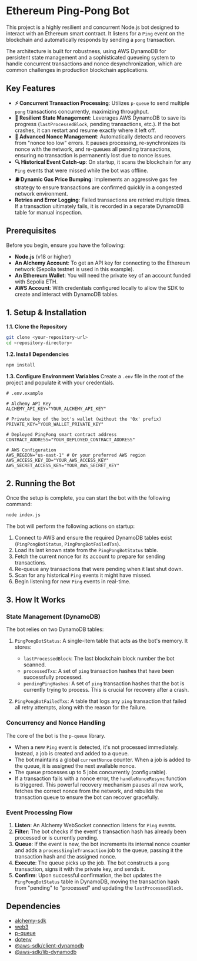 # Ethereum Ping-Pong Bot

This project is a highly resilient and concurrent Node.js bot designed to interact with an Ethereum smart contract. It listens for a `Ping` event on the blockchain and automatically responds by sending a `pong` transaction.

The architecture is built for robustness, using AWS DynamoDB for persistent state management and a sophisticated queueing system to handle concurrent transactions and nonce desynchronization, which are common challenges in production blockchain applications.

## Key Features

* **⚡ Concurrent Transaction Processing**: Utilizes `p-queue` to send multiple `pong` transactions concurrently, maximizing throughput.
* **💾 Resilient State Management**: Leverages AWS DynamoDB to save its progress (`lastProcessedBlock`, pending transactions, etc.). If the bot crashes, it can restart and resume exactly where it left off.
* **🔄 Advanced Nonce Management**: Automatically detects and recovers from "nonce too low" errors. It pauses processing, re-synchronizes its nonce with the network, and re-queues all pending transactions, ensuring no transaction is permanently lost due to nonce issues.
* **🔍 Historical Event Catch-up**: On startup, it scans the blockchain for any `Ping` events that were missed while the bot was offline.
* **⛽ Dynamic Gas Price Bumping**: Implements an aggressive gas fee strategy to ensure transactions are confirmed quickly in a congested network environment.
* **Retries and Error Logging**: Failed transactions are retried multiple times. If a transaction ultimately fails, it is recorded in a separate DynamoDB table for manual inspection.

## Prerequisites

Before you begin, ensure you have the following:

* **Node.js** (v18 or higher)
* **An Alchemy Account**: To get an API key for connecting to the Ethereum network (Sepolia testnet is used in this example).
* **An Ethereum Wallet**: You will need the private key of an account funded with Sepolia ETH.
* **AWS Account**: With credentials configured locally to allow the SDK to create and interact with DynamoDB tables.

## 1. Setup & Installation

**1.1. Clone the Repository**
```bash
git clone <your-repository-url>
cd <repository-directory>
```

**1.2. Install Dependencies**
```bash
npm install
```


**1.3. Configure Environment Variables**
Create a `.env` file in the root of the project and populate it with your credentials.

```
# .env.example

# Alchemy API Key
ALCHEMY_API_KEY="YOUR_ALCHEMY_API_KEY"

# Private key of the bot's wallet (without the '0x' prefix)
PRIVATE_KEY="YOUR_WALLET_PRIVATE_KEY"

# Deployed PingPong smart contract address
CONTRACT_ADDRESS="YOUR_DEPLOYED_CONTRACT_ADDRESS"

# AWS Configuration
AWS_REGION="us-east-1" # Or your preferred AWS region
AWS_ACCESS_KEY_ID="YOUR_AWS_ACCESS_KEY"
AWS_SECRET_ACCESS_KEY="YOUR_AWS_SECRET_KEY"
```

## 2. Running the Bot

Once the setup is complete, you can start the bot with the following command:

```bash
node index.js
```

The bot will perform the following actions on startup:
1.  Connect to AWS and ensure the required DynamoDB tables exist (`PingPongBotStatus`, `PingPongBotFailedTxs`).
2.  Load its last known state from the `PingPongBotStatus` table.
3.  Fetch the current nonce for its account to prepare for sending transactions.
4.  Re-queue any transactions that were pending when it last shut down.
5.  Scan for any historical `Ping` events it might have missed.
6.  Begin listening for new `Ping` events in real-time.

## 3. How It Works

### State Management (DynamoDB)
The bot relies on two DynamoDB tables:

1.  `PingPongBotStatus`: A single-item table that acts as the bot's memory. It stores:
    * `lastProcessedBlock`: The last blockchain block number the bot scanned.
    * `processedTxs`: A set of `ping` transaction hashes that have been successfully processed.
    * `pendingPingHashes`: A set of `ping` transaction hashes that the bot is currently trying to process. This is crucial for recovery after a crash.

2.  `PingPongBotFailedTxs`: A table that logs any `ping` transaction that failed all retry attempts, along with the reason for the failure.

### Concurrency and Nonce Handling
The core of the bot is the `p-queue` library.
* When a new `Ping` event is detected, it's not processed immediately. Instead, a job is created and added to a queue.
* The bot maintains a global `currentNonce` counter. When a job is added to the queue, it is assigned the next available nonce.
* The queue processes up to 5 jobs concurrently (configurable).
* If a transaction fails with a nonce error, the `handleNonceResync` function is triggered. This powerful recovery mechanism pauses all new work, fetches the correct nonce from the network, and rebuilds the transaction queue to ensure the bot can recover gracefully.

### Event Processing Flow
1.  **Listen**: An Alchemy WebSocket connection listens for `Ping` events.
2.  **Filter**: The bot checks if the event's transaction hash has already been processed or is currently pending.
3.  **Queue**: If the event is new, the bot increments its internal nonce counter and adds a `processSingleTransaction` job to the queue, passing it the transaction hash and the assigned nonce.
4.  **Execute**: The queue picks up the job. The bot constructs a `pong` transaction, signs it with the private key, and sends it.
5.  **Confirm**: Upon successful confirmation, the bot updates the `PingPongBotStatus` table in DynamoDB, moving the transaction hash from "pending" to "processed" and updating the `lastProcessedBlock`.

## Dependencies

* [alchemy-sdk](https://www.npmjs.com/package/alchemy-sdk)
* [web3](https://www.npmjs.com/package/web3)
* [p-queue](https://www.npmjs.com/package/p-queue)
* [dotenv](https://www.npmjs.com/package/dotenv)
* [@aws-sdk/client-dynamodb](https://www.npmjs.com/package/@aws-sdk/client-dynamodb)
* [@aws-sdk/lib-dynamodb](https://www.npmjs.com/package/@aws-sdk/lib-dynamodb)